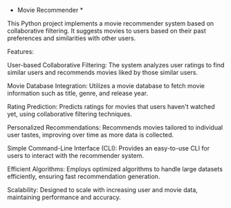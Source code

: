 * Movie Recommender *

This Python project implements a movie recommender system based on collaborative filtering. It suggests movies to users based on their past preferences and similarities with other users.

Features:

User-based Collaborative Filtering: The system analyzes user ratings to find similar users and recommends movies liked by those similar users.

Movie Database Integration: Utilizes a movie database to fetch movie information such as title, genre, and release year.

Rating Prediction: Predicts ratings for movies that users haven't watched yet, using collaborative filtering techniques.

Personalized Recommendations: Recommends movies tailored to individual user tastes, improving over time as more data is collected.

Simple Command-Line Interface (CLI): Provides an easy-to-use CLI for users to interact with the recommender system.

Efficient Algorithms: Employs optimized algorithms to handle large datasets efficiently, ensuring fast recommendation generation.

Scalability: Designed to scale with increasing user and movie data, maintaining performance and accuracy.
